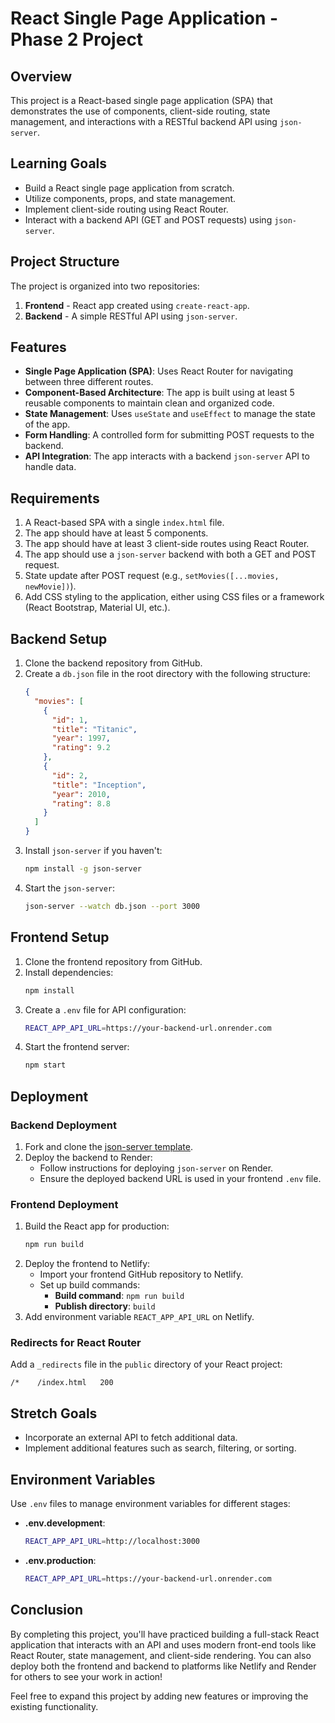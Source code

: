 
# React Single Page Application - Phase 2 Project

## Overview

This project is a React-based single page application (SPA) that demonstrates the use of components, client-side routing, state management, and interactions with a RESTful backend API using `json-server`. 

## Learning Goals

- Build a React single page application from scratch.
- Utilize components, props, and state management.
- Implement client-side routing using React Router.
- Interact with a backend API (GET and POST requests) using `json-server`.

## Project Structure

The project is organized into two repositories:
1. **Frontend** - React app created using `create-react-app`.
2. **Backend** - A simple RESTful API using `json-server`.

## Features

- **Single Page Application (SPA)**: Uses React Router for navigating between three different routes.
- **Component-Based Architecture**: The app is built using at least 5 reusable components to maintain clean and organized code.
- **State Management**: Uses `useState` and `useEffect` to manage the state of the app.
- **Form Handling**: A controlled form for submitting POST requests to the backend.
- **API Integration**: The app interacts with a backend `json-server` API to handle data.

## Requirements

1. A React-based SPA with a single `index.html` file.
2. The app should have at least 5 components.
3. The app should have at least 3 client-side routes using React Router.
4. The app should use a `json-server` backend with both a GET and POST request.
5. State update after POST request (e.g., `setMovies([...movies, newMovie])`).
6. Add CSS styling to the application, either using CSS files or a framework (React Bootstrap, Material UI, etc.).

## Backend Setup

1. Clone the backend repository from GitHub.
2. Create a `db.json` file in the root directory with the following structure:
    ```json
    {
      "movies": [
        {
          "id": 1,
          "title": "Titanic",
          "year": 1997,
          "rating": 9.2
        },
        {
          "id": 2,
          "title": "Inception",
          "year": 2010,
          "rating": 8.8
        }
      ]
    }
    ```
3. Install `json-server` if you haven't:
    ```bash
    npm install -g json-server
    ```
4. Start the `json-server`:
    ```bash
    json-server --watch db.json --port 3000
    ```

## Frontend Setup

1. Clone the frontend repository from GitHub.
2. Install dependencies:
    ```bash
    npm install
    ```
3. Create a `.env` file for API configuration:
    ```bash
    REACT_APP_API_URL=https://your-backend-url.onrender.com
    ```
4. Start the frontend server:
    ```bash
    npm start
    ```

## Deployment

### Backend Deployment

1. Fork and clone the [json-server template](https://github.com/your-template-repo).
2. Deploy the backend to Render:
    - Follow instructions for deploying `json-server` on Render.
    - Ensure the deployed backend URL is used in your frontend `.env` file.

### Frontend Deployment

1. Build the React app for production:
    ```bash
    npm run build
    ```
2. Deploy the frontend to Netlify:
    - Import your frontend GitHub repository to Netlify.
    - Set up build commands:
        - **Build command**: `npm run build`
        - **Publish directory**: `build`
3. Add environment variable `REACT_APP_API_URL` on Netlify.

### Redirects for React Router

Add a `_redirects` file in the `public` directory of your React project:
```
/*    /index.html   200
```

## Stretch Goals

- Incorporate an external API to fetch additional data.
- Implement additional features such as search, filtering, or sorting.

## Environment Variables

Use `.env` files to manage environment variables for different stages:
- **.env.development**:
    ```bash
    REACT_APP_API_URL=http://localhost:3000
    ```
- **.env.production**:
    ```bash
    REACT_APP_API_URL=https://your-backend-url.onrender.com
    ```

## Conclusion

By completing this project, you'll have practiced building a full-stack React application that interacts with an API and uses modern front-end tools like React Router, state management, and client-side rendering. You can also deploy both the frontend and backend to platforms like Netlify and Render for others to see your work in action!

Feel free to expand this project by adding new features or improving the existing functionality.
